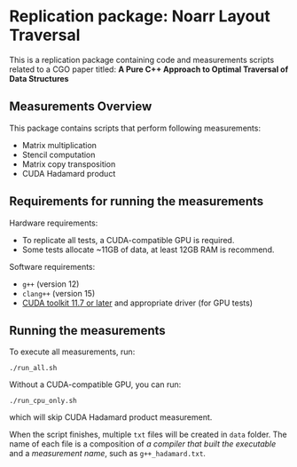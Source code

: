 # Replication package: Noarr Layout Traversal

This is a replication package containing code and measurements scripts related to a CGO paper titled:  **A Pure C++ Approach to Optimal Traversal of Data Structures**

## Measurements Overview

This package contains scripts that perform following measurements:

* Matrix multiplication
* Stencil computation
* Matrix copy transposition
* CUDA Hadamard product

## Requirements for running the measurements

Hardware requirements:

* To replicate all tests, a CUDA-compatible GPU is required.
* Some tests allocate ~11GB of data, at least 12GB RAM is recommend. 

Software requirements:

* `g++` (version 12)
* `clang++` (version 15)
* [CUDA toolkit 11.7 or later](https://developer.nvidia.com/cuda-downloads) and appropriate driver (for GPU tests)


## Running the measurements

To execute all measurements, run:
```
./run_all.sh
```
Without a CUDA-compatible GPU, you can run:
```
./run_cpu_only.sh
```
which will skip CUDA Hadamard product measurement.

When the script finishes, multiple `txt` files will be created in `data` folder. The name of each file is a composition of _a compiler that built the executable_ and a _measurement name_, such as `g++_hadamard.txt`.

